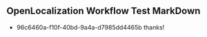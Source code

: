 ## OpenLocalization Workflow Test MarkDown
* 96c6460a-f10f-40bd-9a4a-d7985dd4465b 
thanks!<!--HONumber=Mar16_HO2-->
